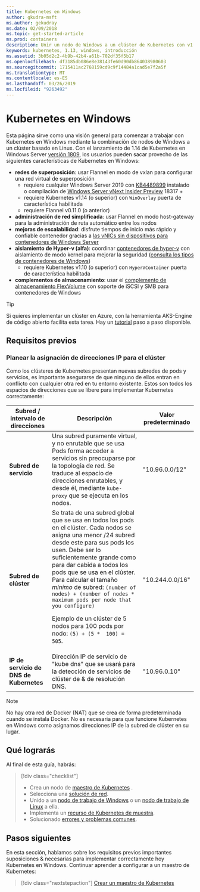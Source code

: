 ```yaml
---
title: Kubernetes en Windows
author: gkudra-msft
ms.author: gekudray
ms.date: 02/09/2018
ms.topic: get-started-article
ms.prod: containers
description: Unir un nodo de Windows a un clúster de Kubernetes con v1.13.
keywords: kubernetes, 1.13, windows, introducción
ms.assetid: 3b05d2c2-4b9b-42b4-a61b-702df35f5b17
ms.openlocfilehash: df3185db086e8e38143fe60d90db864038980603
ms.sourcegitcommit: 1715411ac2768159cd9c9f14484a1cad5e7f2a5f
ms.translationtype: MT
ms.contentlocale: es-ES
ms.lasthandoff: 03/26/2019
ms.locfileid: "9263492"
---
```

# <a name="kubernetes-on-windows"></a>Kubernetes en Windows #
Esta página sirve como una visión general para comenzar a trabajar con Kubernetes en Windows mediante la combinación de nodos de Windows a un clúster basado en Linux. Con el lanzamiento de 1.14 de Kubernetes en Windows Server [versión 1809](https://docs.microsoft.com/en-us/windows-server/get-started/whats-new-in-windows-server-1809#container-networking-with-kubernetes), los usuarios pueden sacar provecho de las siguientes características de Kubernetes en Windows:

  - **redes de superposición**: usar Flannel en modo de vxlan para configurar una red virtual de superposición
    - requiere cualquier Windows Server 2019 con [KB4489899](https://support.microsoft.com/en-us/help/4489899) instalado o compilación de [Windows Server vNext Insider Preview](https://blogs.windows.com/windowsexperience/tag/windows-insider-program/) 18317 +
    - requiere Kubernetes v1.14 (o superior) con `WinOverlay` puerta de característica habilitada
    - requiere Flannel v0.11.0 (o anterior)
  - **administración de red simplificada**: usar Flannel en modo host-gateway para la administración de ruta automático entre los nodos
  - **mejoras de escalabilidad**: disfrute tiempos de inicio más rápido y confiable contenedor gracias a [las vNICs sin dispositivos para contenedores de Windows Server](https://blogs.technet.microsoft.com/networking/2018/04/27/network-start-up-and-performance-improvements-in-windows-10-spring-creators-update-and-windows-server-version-1803/)
  - **aislamiento de Hyper-v (alfa)**: coordinar [contenedores de hyper-v](https://kubernetes.io/docs/getting-started-guides/windows/#hyper-v-containers) con aislamiento de modo kernel para mejorar la seguridad ([consulta los tipos de contenedores de Windows](https://docs.microsoft.com/en-us/virtualization/windowscontainers/about/#windows-container-types))
    - requiere Kubernetes v1.10 (o superior) con `HyperVContainer` puerta de característica habilitada
  - **complementos de almacenamiento**: usar el [complemento de almacenamiento FlexVolume](https://github.com/Microsoft/K8s-Storage-Plugins) con soporte de iSCSI y SMB para contenedores de Windows

> [!TIP] 
> Si quieres implementar un clúster en Azure, con la herramienta AKS-Engine de código abierto facilita esta tarea. Hay un [tutorial](https://github.com/Azure/aks-engine/blob/master/docs/topics/windows.md) paso a paso disponible.

## <a name="prerequisites"></a>Requisitos previos ##

### <a name="plan-ip-addressing-for-your-cluster"></a>Planear la asignación de direcciones IP para el clúster ###
<a name="definitions"></a>Como los clústeres de Kubernetes presentan nuevas subredes de pods y servicios, es importante asegurarse de que ninguno de ellos entran en conflicto con cualquier otra red en tu entorno existente. Estos son todos los espacios de direcciones que se libere para implementar Kubernetes correctamente:

| Subred / intervalo de direcciones | Descripción | Valor predeterminado |
| --------- | ------------- | ------------- |
| <a name="service-subnet-def"></a>**Subred de servicio** | Una subred puramente virtual, y no enrutable que se usa Pods forma acceder a servicios sin preocuparse por la topología de red. Se traduce al espacio de direcciones enrutables, y desde él, mediante `kube-proxy` que se ejecuta en los nodos. | "10.96.0.0/12" |
| <a name="cluster-subnet-def"></a>**Subred de clúster** |  Se trata de una subred global que se usa en todos los pods en el clúster. Cada nodos se asigna una menor /24 subred desde este para sus pods los usen. Debe ser lo suficientemente grande como para dar cabida a todos los pods que se usa en el clúster. Para calcular el tamaño *mínimo* de subred: `(number of nodes) + (number of nodes * maximum pods per node that you configure)` <p/>Ejemplo de un clúster de 5 nodos para 100 pods por nodo: `(5) + (5 *  100) = 505`.  | "10.244.0.0/16" |
| **IP de servicio de DNS de Kubernetes** | Dirección IP de servicio de "kube dns" que se usará para la detección de servicios de clúster de & de resolución DNS. | "10.96.0.10" |
> [!NOTE]
> No hay otra red de Docker (NAT) que se crea de forma predeterminada cuando se instala Docker. No es necesaria para que funcione Kubernetes en Windows como asignamos direcciones IP de la subred de clúster en su lugar.



## <a name="what-you-will-accomplish"></a>Qué lograrás ##

Al final de esta guía, habrás:

> [!div class="checklist"]
> * Crea un nodo de [maestro de Kubernetes](./creating-a-linux-master.md) .  
> * Selecciona una [solución de red](./network-topologies.md).  
> * Unido a un [nodo de trabajo de Windows](./joining-windows-workers.md) o un [nodo de trabajo de Linux](./joining-linux-workers.md) a ella.  
> * Implementa un [recurso de Kubernetes de muestra](./deploying-resources.md).  
> * Solucionado [errores y problemas comunes](./common-problems.md).

## <a name="next-steps"></a>Pasos siguientes ##
En esta sección, hablamos sobre los requisitos previos importantes suposiciones & necesarias para implementar correctamente hoy Kubernetes en Windows. Continuar aprender a configurar a un maestro de Kubernetes:

> [!div class="nextstepaction"]
> [Crear un maestro de Kubernetes](./creating-a-linux-master.md)